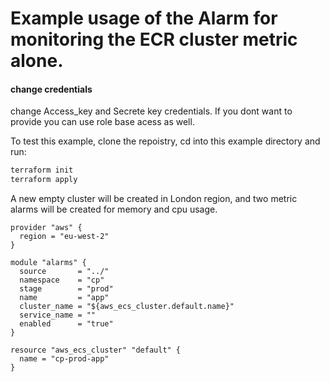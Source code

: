 # Example usage of the Alarm for monitoring the ECR cluster metric alone.
#### change credentials

change Access_key and Secrete key credentials.
If you dont want to provide you can use role base acess as well.

To test this example, clone the repoistry, cd into this example directory and run:
```bash
terraform init
terraform apply
```
A new empty cluster will be created in London region, and two metric alarms will be created for memory and cpu usage.

```hcl
provider "aws" {
  region = "eu-west-2"
}

module "alarms" {
  source       = "../"
  namespace    = "cp"
  stage        = "prod"
  name         = "app"
  cluster_name = "${aws_ecs_cluster.default.name}"
  service_name = ""
  enabled      = "true"
}

resource "aws_ecs_cluster" "default" {
  name = "cp-prod-app"
}

```
